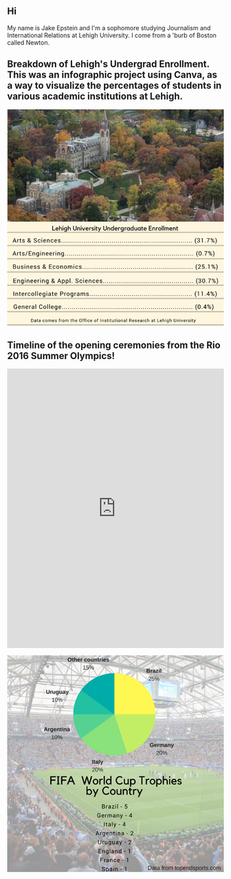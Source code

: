 ## Hi
My name is Jake Epstein and I'm a sophomore studying Journalism and International Relations at Lehigh University. I come from a 'burb of Boston called Newton. 

## Breakdown of Lehigh's Undergrad Enrollment. This was an infographic project using Canva, as a way to visualize the percentages of students in various academic institutions at Lehigh. 

![Enrollment](https://github.com/jakepstein/jakepstein.github.io/blob/master/brunch.png?raw=true) 

## Timeline of the opening ceremonies from the Rio 2016 Summer Olympics!

<iframe src='https://cdn.knightlab.com/libs/timeline3/latest/embed/index.html?source=1bE10xjBVVFmetzYVT9A2uREf0qANjXAGf54T5UKrCSk&font=Default&lang=en&initial_zoom=2&height=650' width='100%' height='650' webkitallowfullscreen mozallowfullscreen allowfullscreen frameborder='0'></iframe>


![World Cup Trophy Winners](https://github.com/jakepstein/jakepstein.github.io/blob/master/World%20Cup%20canva.png?raw=true)
